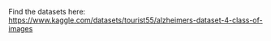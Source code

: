 Find the datasets here: https://www.kaggle.com/datasets/tourist55/alzheimers-dataset-4-class-of-images
